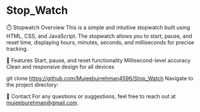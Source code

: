 # Stop_Watch
⏱️ Stopwatch
Overview
This is a simple and intuitive stopwatch built using HTML, CSS, and JavaScript. The stopwatch allows you to start, pause, and reset time, displaying hours, minutes, seconds, and milliseconds for precise tracking.

🚀 Features
Start, pause, and reset functionality
Millisecond-level accuracy
Clean and responsive design for all devices

git clone https://github.com/Mujeeburrehman4596/Stop_Watch
Navigate to the project directory:

📧 Contact
For any questions or suggestions, feel free to reach out at mujeeburehman@gmail.com.


